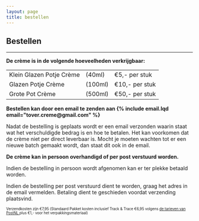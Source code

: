 ```yaml
---
layout: page
title: bestellen
---
```

<!-- Order Section -->
<section id="order">
    <div class="container">
        <div class="row">
            <div class="col-lg-12 text-center">
                <h2>Bestellen</h2>
                <hr class="star-primary">
            </div>
        </div>
        <div class="row">
            <div class="col-lg-8 col-lg-offset-2">
                <p class="text-center"><strong>
                    De crème is in de volgende hoeveelheden verkrijgbaar:
                </strong></p>
                <table class="table table-striped">
                    <!--
                    <thead>
                        <tr>
                            <th>Verpakking</th>
                            <th>Volume</th>
                            <th>Prijs</th>
                        </tr>
                    </thead>
                    -->
                    <tbody>
                        <tr>
                            <td class="packaging">Klein Glazen Potje Crème</td>
                            <td class="volume">(40ml)</td>
                            <td class="price">€5,- per stuk</td>
                        </tr>
                        <tr>
                            <td class="packaging">Glazen Potje Crème</td>
                            <td class="volume">(100ml)</td>
                            <td class="price">€10,- per stuk</td>
                        </tr>
                        <tr>
                            <td class="packaging">Grote Pot Crème</td>
                            <td class="volume">(500ml)</td>
                            <td class="price">€50,- per stuk</td>
                        </tr>
                    </tbody>
                </table>
                <p class="text-center"><strong>
                    Bestellen kan door een email te zenden aan
                    {% include email.lqd email="tover.creme@gmail.com" %}
                    </strong>
                </p>
                <p>
                    Nadat de bestelling is geplaats wordt er een email verzonden
                    waarin staat wat het verschuldigde bedrag is en hoe te betalen.
                    Het kan voorkomen dat de crème niet per direct leverbaar is.
                    Mocht je moeten wachten tot er een nieuwe batch gemaakt wordt,
                    dan staat dit ook in de email.
                </p>
                <p class="text-center"><strong>
                    De crème kan in persoon overhandigd of per post verstuurd worden.
                </strong></p>
                <p>
                    Indien de bestelling in persoon wordt afgenomen kan er ter plekke betaald worden.
                </p>
                <p>
                    Indien de bestelling per post verstuurd dient te worden, graag het adres in de email vermelden.
                    Betaling dient te geschieden voordat verzending plaatsvind.
                </p>
                <p><small><small>
                    Verzendkosten zijn €7,95
                    (Standaard Pakket kosten inclusief Track & Trace €6,95
                    volgens
                    <a href="http://www.postnl.nl/versturen/pakket-versturen/tarieven/">
                        de tarieven van PostNL
                    </a>
                    plus €1,- voor het verpakkingsmateriaal)
                </small></small></p>
            </div>
        </div>
    </div>
</section>

